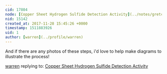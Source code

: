 ```yaml
---
cid: 17804
node: [Copper Sheet Hydrogen Sulfide Detection Activity](../notes/gretchengehrke/11-02-2017/copper-sheet-hydrogen-sulfide-detection-activity)
nid: 15142
created_at: 2017-11-28 15:45:26 +0000
timestamp: 1511883926
uid: 1
author: [warren](../profile/warren)
---
```


And if there are any photos of these steps, i'd love to help make diagrams to illustrate the process!

[warren](../profile/warren) replying to: [Copper Sheet Hydrogen Sulfide Detection Activity](../notes/gretchengehrke/11-02-2017/copper-sheet-hydrogen-sulfide-detection-activity)

